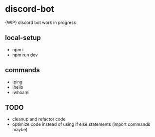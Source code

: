 # discord-bot
{WIP} discord bot work in progress 


## local-setup 
  * npm i 
  * npm run dev  
  


## commands 
  * !ping 
  * !hello 
  * !whoami 
 
 
## TODO 
 * cleanup and refactor code 
 * optimize code instead of using if else statements (import commands maybe)
